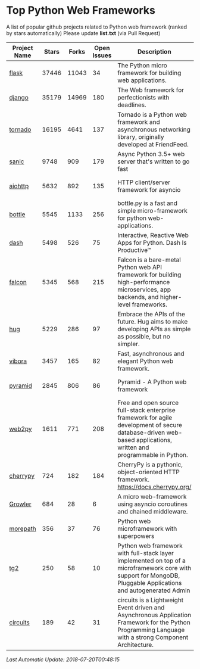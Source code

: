 # Top Python Web Frameworks
A list of popular github projects related to Python web framework (ranked by stars automatically)
Please update **list.txt** (via Pull Request)

| Project Name | Stars | Forks | Open Issues | Description | Last Commit |
| ------------ | ----- | ----- | ----------- | ----------- | ----------- |
| [flask](https://github.com/pallets/flask) | 37446 | 11043 | 34 | The Python micro framework for building web applications. | 2018-06-29 20:49:01 |
| [django](https://github.com/django/django) | 35179 | 14969 | 180 | The Web framework for perfectionists with deadlines. | 2018-07-18 18:15:42 |
| [tornado](https://github.com/tornadoweb/tornado) | 16195 | 4641 | 137 | Tornado is a Python web framework and asynchronous networking library, originally developed at FriendFeed. | 2018-07-15 22:10:03 |
| [sanic](https://github.com/channelcat/sanic) | 9748 | 909 | 179 | Async Python 3.5+ web server that's written to go fast | 2018-07-16 19:20:26 |
| [aiohttp](https://github.com/aio-libs/aiohttp) | 5632 | 892 | 135 | HTTP client/server framework for asyncio  | 2018-07-17 18:28:40 |
| [bottle](https://github.com/bottlepy/bottle) | 5545 | 1133 | 256 | bottle.py is a fast and simple micro-framework for python web-applications. | 2018-07-19 12:12:04 |
| [dash](https://github.com/plotly/dash) | 5498 | 526 | 75 | Interactive, Reactive Web Apps for Python. Dash Is Productive™ | 2018-06-12 00:15:53 |
| [falcon](https://github.com/falconry/falcon) | 5345 | 568 | 215 | Falcon is a bare-metal Python web API framework for building high-performance microservices, app backends, and higher-level frameworks. | 2018-07-09 18:03:21 |
| [hug](https://github.com/timothycrosley/hug) | 5229 | 286 | 97 | Embrace the APIs of the future. Hug aims to make developing APIs as simple as possible, but no simpler. | 2018-05-29 03:18:22 |
| [vibora](https://github.com/vibora-io/vibora) | 3457 | 165 | 82 | Fast, asynchronous and elegant Python web framework. | 2018-07-17 22:02:08 |
| [pyramid](https://github.com/Pylons/pyramid) | 2845 | 806 | 86 | Pyramid - A Python web framework | 2018-06-29 02:11:38 |
| [web2py](https://github.com/web2py/web2py) | 1611 | 771 | 208 | Free and open source full-stack enterprise framework for agile development of secure database-driven web-based applications, written and programmable in Python. | 2018-06-15 03:08:12 |
| [cherrypy](https://github.com/cherrypy/cherrypy) | 724 | 182 | 184 | CherryPy is a pythonic, object-oriented HTTP framework.      https://docs.cherrypy.org/ | 2018-07-10 15:41:24 |
| [Growler](https://github.com/pyGrowler/Growler) | 684 | 28 | 6 | A micro web-framework using asyncio coroutines and chained middleware. | 2017-03-12 02:39:16 |
| [morepath](https://github.com/morepath/morepath) | 356 | 37 | 76 | Python web microframework with superpowers | 2017-12-29 08:11:05 |
| [tg2](https://github.com/TurboGears/tg2) | 250 | 58 | 10 | Python web framework with full-stack layer implemented on top of a microframework core with support for MongoDB, Pluggable Applications and autogenerated Admin | 2018-05-28 21:30:12 |
| [circuits](https://github.com/circuits/circuits) | 189 | 42 | 31 | circuits is a Lightweight Event driven and Asynchronous Application Framework for the Python Programming Language with a strong Component Architecture. | 2018-06-20 15:57:21 |

*Last Automatic Update: 2018-07-20T00:48:15*